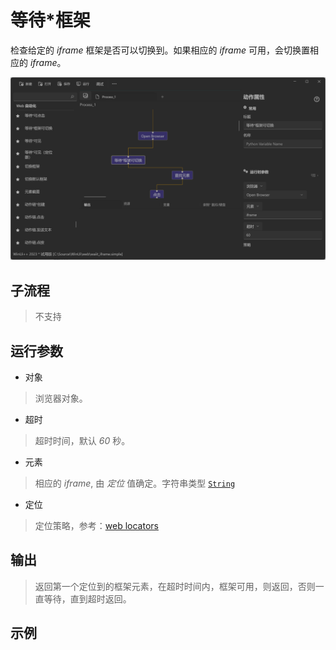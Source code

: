 # 等待*框架
检查给定的 *iframe* 框架是否可以切换到。如果相应的 *iframe* 可用，会切换置相应的 *iframe*。

![WebWaitFrameAvailable](./images/16.png ':size=90%')


## 子流程
> 不支持


## 运行参数
* 对象
>   浏览器对象。
* 超时
>   超时时间，默认 *60* 秒。
* 元素
>   相应的 *iframe*, 由 *定位* 值确定。字符串类型 [`String`](./types/String.md)
* 定位
>   定位策略，参考：[web locators](./introduction/webdriver/locators.md)


## 输出

> 返回第一个定位到的框架元素，在超时时间内，框架可用，则返回，否则一直等待，直到超时返回。


## 示例